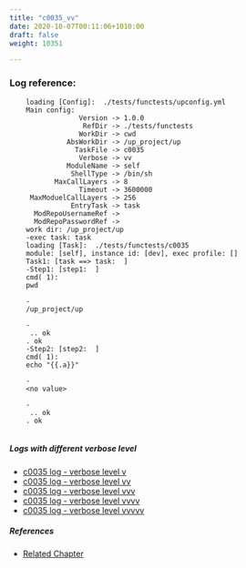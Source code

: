 ```yaml
---
title: "c0035_vv"
date: 2020-10-07T00:11:06+1010:00
draft: false
weight: 10351

---
```


### Log reference: <no value>

```
    loading [Config]:  ./tests/functests/upconfig.yml
    Main config:
                 Version -> 1.0.0
                  RefDir -> ./tests/functests
                 WorkDir -> cwd
              AbsWorkDir -> /up_project/up
                TaskFile -> c0035
                 Verbose -> vv
              ModuleName -> self
               ShellType -> /bin/sh
           MaxCallLayers -> 8
                 Timeout -> 3600000
     MaxModuelCallLayers -> 256
               EntryTask -> task
      ModRepoUsernameRef -> 
      ModRepoPasswordRef -> 
    work dir: /up_project/up
    -exec task: task
    loading [Task]:  ./tests/functests/c0035
    module: [self], instance id: [dev], exec profile: []
    Task1: [task ==> task:  ]
    -Step1: [step1:  ]
    cmd( 1):
    pwd
    
    -
    /up_project/up
    
    -
     .. ok
    . ok
    -Step2: [step2:  ]
    cmd( 1):
    echo "{{.a}}"
    
    -
    <no value>
    
    -
     .. ok
    . ok
    
```

##### Logs with different verbose level
* [c0035 log - verbose level v](../../logs/c0035_v)
* [c0035 log - verbose level vv](../../logs/c0035_vv)
* [c0035 log - verbose level vvv](../../logs/c0035_vvv)
* [c0035 log - verbose level vvvv](../../logs/c0035_vvvv)
* [c0035 log - verbose level vvvvv](../../logs/c0035_vvvvv)

##### References
* [Related Chapter](../../vars/c0035)
